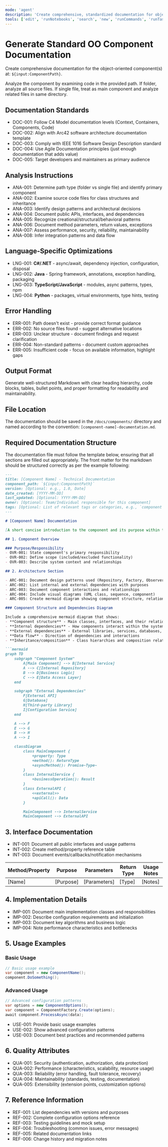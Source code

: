 ```yaml
---
mode: 'agent'
description: 'Create comprehensive, standardized documentation for object-oriented components following industry best practices and architectural documentation standards.'
tools: ['edit', 'runNotebooks', 'search', 'new', 'runCommands', 'runTasks', 'Microsoft Docs/*', 'context7/*', 'Agent Framework Docs/*', 'React Docs/*', 'TypeScript Docs/*', 'Node.js Docs/*', 'FluentUI Docs/*', 'runSubagent', 'usages', 'vscodeAPI', 'problems', 'changes', 'testFailure', 'openSimpleBrowser', 'fetch', 'githubRepo', 'extensions', 'todos']
---
```

# Generate Standard OO Component Documentation

Create comprehensive documentation for the object-oriented component(s) at: `${input:ComponentPath}`.

Analyze the component by examining code in the provided path. If folder, analyze all source files. If single file, treat as main component and analyze related files in same directory.

## Documentation Standards

- DOC-001: Follow C4 Model documentation levels (Context, Containers, Components, Code)
- DOC-002: Align with Arc42 software architecture documentation template
- DOC-003: Comply with IEEE 1016 Software Design Description standard
- DOC-004: Use Agile Documentation principles (just enough documentation that adds value)
- DOC-005: Target developers and maintainers as primary audience

## Analysis Instructions

- ANA-001: Determine path type (folder vs single file) and identify primary component
- ANA-002: Examine source code files for class structures and inheritance
- ANA-003: Identify design patterns and architectural decisions
- ANA-004: Document public APIs, interfaces, and dependencies
- ANA-005: Recognize creational/structural/behavioral patterns
- ANA-006: Document method parameters, return values, exceptions
- ANA-007: Assess performance, security, reliability, maintainability
- ANA-008: Infer integration patterns and data flow

## Language-Specific Optimizations

- LNG-001: **C#/.NET** - async/await, dependency injection, configuration, disposal
- LNG-002: **Java** - Spring framework, annotations, exception handling, packaging
- LNG-003: **TypeScript/JavaScript** - modules, async patterns, types, npm
- LNG-004: **Python** - packages, virtual environments, type hints, testing

## Error Handling

- ERR-001: Path doesn't exist - provide correct format guidance
- ERR-002: No source files found - suggest alternative locations
- ERR-003: Unclear structure - document findings and request clarification
- ERR-004: Non-standard patterns - document custom approaches
- ERR-005: Insufficient code - focus on available information, highlight gaps

## Output Format

Generate well-structured Markdown with clear heading hierarchy, code blocks, tables, bullet points, and proper formatting for readability and maintainability.

## File Location

The documentation should be saved in the `/docs/components/` directory and named according to the convention: `[component-name]-documentation.md`.

## Required Documentation Structure

The documentation file must follow the template below, ensuring that all sections are filled out appropriately. The front matter for the markdown should be structured correctly as per the example following:

```md
---
title: [Component Name] - Technical Documentation
component_path: `${input:ComponentPath}`
version: [Optional: e.g., 1.0, Date]
date_created: [YYYY-MM-DD]
last_updated: [Optional: YYYY-MM-DD]
owner: [Optional: Team/Individual responsible for this component]
tags: [Optional: List of relevant tags or categories, e.g., `component`,`service`,`tool`,`infrastructure`,`documentation`,`architecture` etc]
---

# [Component Name] Documentation

[A short concise introduction to the component and its purpose within the system.]

## 1. Component Overview

### Purpose/Responsibility
- OVR-001: State component's primary responsibility
- OVR-002: Define scope (included/excluded functionality)
- OVR-003: Describe system context and relationships

## 2. Architecture Section

- ARC-001: Document design patterns used (Repository, Factory, Observer, etc.)
- ARC-002: List internal and external dependencies with purposes
- ARC-003: Document component interactions and relationships
- ARC-004: Include visual diagrams (UML class, sequence, component)
- ARC-005: Create mermaid diagram showing component structure, relationships, and dependencies

### Component Structure and Dependencies Diagram

Include a comprehensive mermaid diagram that shows:
- **Component structure** - Main classes, interfaces, and their relationships
- **Internal dependencies** - How components interact within the system
- **External dependencies** - External libraries, services, databases, APIs
- **Data flow** - Direction of dependencies and interactions
- **Inheritance/composition** - Class hierarchies and composition relationships

```mermaid
graph TD
    subgraph "Component System"
        A[Main Component] --> B[Internal Service]
        A --> C[Internal Repository]
        B --> D[Business Logic]
        C --> E[Data Access Layer]
    end

    subgraph "External Dependencies"
        F[External API]
        G[Database]
        H[Third-party Library]
        I[Configuration Service]
    end

    A --> F
    E --> G
    B --> H
    A --> I

    classDiagram
        class MainComponent {
            +property: Type
            +method(): ReturnType
            +asyncMethod(): Promise~Type~
        }
        class InternalService {
            +businessOperation(): Result
        }
        class ExternalAPI {
            <<external>>
            +apiCall(): Data
        }

        MainComponent --> InternalService
        MainComponent --> ExternalAPI
```

## 3. Interface Documentation

- INT-001: Document all public interfaces and usage patterns
- INT-002: Create method/property reference table
- INT-003: Document events/callbacks/notification mechanisms

| Method/Property | Purpose | Parameters | Return Type | Usage Notes |
|-----------------|---------|------------|-------------|-------------|
| [Name] | [Purpose] | [Parameters] | [Type] | [Notes] |

## 4. Implementation Details

- IMP-001: Document main implementation classes and responsibilities
- IMP-002: Describe configuration requirements and initialization
- IMP-003: Document key algorithms and business logic
- IMP-004: Note performance characteristics and bottlenecks

## 5. Usage Examples

### Basic Usage

```csharp
// Basic usage example
var component = new ComponentName();
component.DoSomething();
```

### Advanced Usage

```csharp
// Advanced configuration patterns
var options = new ComponentOptions();
var component = ComponentFactory.Create(options);
await component.ProcessAsync(data);
```

- USE-001: Provide basic usage examples
- USE-002: Show advanced configuration patterns
- USE-003: Document best practices and recommended patterns

## 6. Quality Attributes

- QUA-001: Security (authentication, authorization, data protection)
- QUA-002: Performance (characteristics, scalability, resource usage)
- QUA-003: Reliability (error handling, fault tolerance, recovery)
- QUA-004: Maintainability (standards, testing, documentation)
- QUA-005: Extensibility (extension points, customization options)

## 7. Reference Information

- REF-001: List dependencies with versions and purposes
- REF-002: Complete configuration options reference
- REF-003: Testing guidelines and mock setup
- REF-004: Troubleshooting (common issues, error messages)
- REF-005: Related documentation links
- REF-006: Change history and migration notes

```
